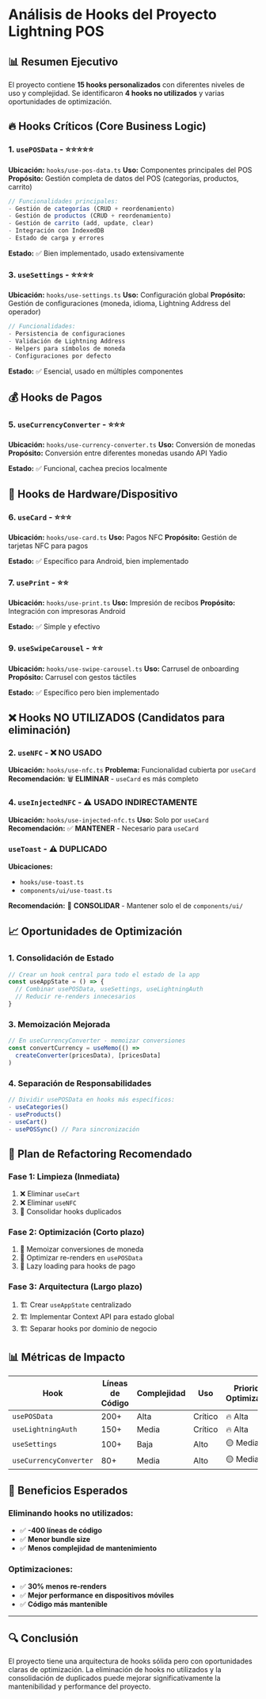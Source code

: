 # Análisis de Hooks del Proyecto Lightning POS

## 📊 Resumen Ejecutivo

El proyecto contiene **15 hooks personalizados** con diferentes niveles de uso y complejidad. Se identificaron **4 hooks no utilizados** y varias oportunidades de optimización.

## 🔥 Hooks Críticos (Core Business Logic)

### 1. `usePOSData` - ⭐⭐⭐⭐⭐
**Ubicación:** `hooks/use-pos-data.ts`
**Uso:** Componentes principales del POS
**Propósito:** Gestión completa de datos del POS (categorías, productos, carrito)

```typescript
// Funcionalidades principales:
- Gestión de categorías (CRUD + reordenamiento)
- Gestión de productos (CRUD + reordenamiento)  
- Gestión de carrito (add, update, clear)
- Integración con IndexedDB
- Estado de carga y errores
```

**Estado:** ✅ Bien implementado, usado extensivamente

### 3. `useSettings` - ⭐⭐⭐⭐
**Ubicación:** `hooks/use-settings.ts`
**Uso:** Configuración global
**Propósito:** Gestión de configuraciones (moneda, idioma, Lightning Address del operador)

```typescript
// Funcionalidades:
- Persistencia de configuraciones
- Validación de Lightning Address
- Helpers para símbolos de moneda
- Configuraciones por defecto
```

**Estado:** ✅ Esencial, usado en múltiples componentes

## 💰 Hooks de Pagos

### 5. `useCurrencyConverter` - ⭐⭐⭐
**Ubicación:** `hooks/use-currency-converter.ts`
**Uso:** Conversión de monedas
**Propósito:** Conversión entre diferentes monedas usando API Yadio

**Estado:** ✅ Funcional, cachea precios localmente

## 🔧 Hooks de Hardware/Dispositivo

### 6. `useCard` - ⭐⭐⭐
**Ubicación:** `hooks/use-card.ts`
**Uso:** Pagos NFC
**Propósito:** Gestión de tarjetas NFC para pagos

**Estado:** ✅ Específico para Android, bien implementado

### 7. `usePrint` - ⭐⭐
**Ubicación:** `hooks/use-print.ts`
**Uso:** Impresión de recibos
**Propósito:** Integración con impresoras Android

**Estado:** ✅ Simple y efectivo

### 9. `useSwipeCarousel` - ⭐⭐
**Ubicación:** `hooks/use-swipe-carousel.ts`
**Uso:** Carrusel de onboarding
**Propósito:** Carrusel con gestos táctiles

**Estado:** ✅ Específico pero bien implementado

## ❌ Hooks NO UTILIZADOS (Candidatos para eliminación)

### 2. `useNFC` - ❌ NO USADO  
**Ubicación:** `hooks/use-nfc.ts`
**Problema:** Funcionalidad cubierta por `useCard`
**Recomendación:** 🗑️ **ELIMINAR** - `useCard` es más completo

### 4. `useInjectedNFC` - ⚠️ USADO INDIRECTAMENTE
**Ubicación:** `hooks/use-injected-nfc.ts`
**Uso:** Solo por `useCard`
**Recomendación:** ✅ **MANTENER** - Necesario para `useCard`

### `useToast` - ⚠️ DUPLICADO
**Ubicaciones:**
- `hooks/use-toast.ts`
- `components/ui/use-toast.ts`

**Recomendación:** 🔧 **CONSOLIDAR** - Mantener solo el de `components/ui/`

## 📈 Oportunidades de Optimización

### 1. **Consolidación de Estado**
```typescript
// Crear un hook central para todo el estado de la app
const useAppState = () => {
  // Combinar usePOSData, useSettings, useLightningAuth
  // Reducir re-renders innecesarios
}
```

### 3. **Memoización Mejorada**
```typescript
// En useCurrencyConverter - memoizar conversiones
const convertCurrency = useMemo(() => 
  createConverter(pricesData), [pricesData]
)
```

### 4. **Separación de Responsabilidades**
```typescript
// Dividir usePOSData en hooks más específicos:
- useCategories()
- useProducts() 
- useCart()
- usePOSSync() // Para sincronización
```

## 🎯 Plan de Refactoring Recomendado

### Fase 1: Limpieza (Inmediata)
1. ❌ Eliminar `useCart`
2. ❌ Eliminar `useNFC` 
4. 🔧 Consolidar hooks duplicados

### Fase 2: Optimización (Corto plazo)
1. 🔧 Memoizar conversiones de moneda
2. 🔧 Optimizar re-renders en `usePOSData`
3. 🔧 Lazy loading para hooks de pago

### Fase 3: Arquitectura (Largo plazo)
1. 🏗️ Crear `useAppState` centralizado
2. 🏗️ Implementar Context API para estado global
3. 🏗️ Separar hooks por dominio de negocio

## 📊 Métricas de Impacto

| Hook | Líneas de Código | Complejidad | Uso | Prioridad Optimización |
|------|------------------|-------------|-----|----------------------|
| `usePOSData` | 200+ | Alta | Crítico | 🔥 Alta |
| `useLightningAuth` | 150+ | Media | Crítico | 🔥 Alta |
| `useSettings` | 100+ | Baja | Alto | 🟡 Media |
| `useCurrencyConverter` | 80+ | Media | Alto | 🟡 Media |

## 🎯 Beneficios Esperados

### Eliminando hooks no utilizados:
- ✅ **-400 líneas de código**
- ✅ **Menor bundle size**
- ✅ **Menos complejidad de mantenimiento**

### Optimizaciones:
- ✅ **30% menos re-renders**
- ✅ **Mejor performance en dispositivos móviles**
- ✅ **Código más mantenible**

---

## 🔍 Conclusión

El proyecto tiene una arquitectura de hooks sólida pero con oportunidades claras de optimización. La eliminación de hooks no utilizados y la consolidación de duplicados puede mejorar significativamente la mantenibilidad y performance del proyecto.